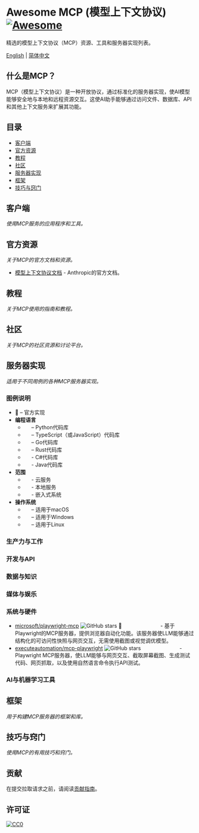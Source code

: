 # Awesome MCP (模型上下文协议) [![Awesome](https://awesome.re/badge.svg)](https://awesome.re)

精选的模型上下文协议（MCP）资源、工具和服务器实现列表。

[English](README.md) | [简体中文](README-zh.md)

## 什么是MCP？

MCP（模型上下文协议）是一种开放协议，通过标准化的服务器实现，使AI模型能够安全地与本地和远程资源交互。这使AI助手能够通过访问文件、数据库、API和其他上下文服务来扩展其功能。

## 目录

- [客户端](#客户端)
- [官方资源](#官方资源)
- [教程](#教程)
- [社区](#社区)
- [服务器实现](#服务器实现)
- [框架](#框架)
- [技巧与窍门](#技巧与窍门)

## 客户端

*使用MCP服务的应用程序和工具。*

<!-- 客户端部分将在后续填充 -->

## 官方资源

*关于MCP的官方文档和资源。*

- [模型上下文协议文档](https://docs.anthropic.com/claude/docs/model-context-protocol) - Anthropic的官方文档。

## 教程

*关于MCP使用的指南和教程。*

<!-- 教程部分将在后续填充 -->

## 社区

*关于MCP的社区资源和讨论平台。*

<!-- 社区部分将在后续填充 -->

## 服务器实现

*适用于不同用例的各种MCP服务器实现。*

### 图例说明

- 🏅 – 官方实现
- **编程语言**
  - <img src="https://cdn.simpleicons.org/python/3776AB" width="16" height="16"/> – Python代码库
  - <img src="https://cdn.simpleicons.org/typescript/3178C6" width="16" height="16"/> – TypeScript（或JavaScript）代码库
  - <img src="https://cdn.simpleicons.org/go/00ADD8" width="16" height="16"/> – Go代码库
  - <img src="https://cdn.simpleicons.org/rust/000000" width="16" height="16"/> – Rust代码库
  - <img src="https://cdn.simpleicons.org/csharp/239120" width="16" height="16"/> - C#代码库
  - <img src="https://cdn.simpleicons.org/java/007396" width="16" height="16"/> - Java代码库
- **范围**
  - <img src="https://cdn.simpleicons.org/icloud/3693F3" width="16" height="16"/> - 云服务
  - <img src="https://cdn.simpleicons.org/homeassistant/41BDF5" width="16" height="16"/> - 本地服务
  - <img src="https://cdn.simpleicons.org/arduino/00979D" width="16" height="16"/> - 嵌入式系统
- **操作系统**
  - <img src="https://cdn.simpleicons.org/apple/999" width="16" height="16"/> – 适用于macOS
  - <img src="https://cdn.simpleicons.org/windows/999" width="16" height="16"/> – 适用于Windows
  - <img src="https://cdn.simpleicons.org/linux/999" width="16" height="16"/> – 适用于Linux

### 生产力与工作

<!-- 生产力与工作部分将在后续填充高质量的MCP服务器实现 -->

### 开发与API

<!-- 开发与API部分将在后续填充高质量的MCP服务器实现 -->

### 数据与知识

<!-- 数据与知识部分将在后续填充高质量的MCP服务器实现 -->

### 媒体与娱乐

<!-- 媒体与娱乐部分将在后续填充高质量的MCP服务器实现 -->

### 系统与硬件

* [microsoft/playwright-mcp](https://github.com/microsoft/playwright-mcp) ![GitHub stars](https://img.shields.io/github/stars/microsoft/playwright-mcp?style=social) 🏅 <img src="https://cdn.simpleicons.org/typescript/3178C6" width="16" height="16"/> <img src="https://cdn.simpleicons.org/homeassistant/41BDF5" width="16" height="16"/> <img src="https://cdn.simpleicons.org/apple/999" width="16" height="16"/> <img src="https://cdn.simpleicons.org/windows/999" width="16" height="16"/> <img src="https://cdn.simpleicons.org/linux/999" width="16" height="16"/> - 基于Playwright的MCP服务器，提供浏览器自动化功能。该服务器使LLM能够通过结构化的可访问性快照与网页交互，无需使用截图或视觉调优模型。
* [executeautomation/mcp-playwright](https://github.com/executeautomation/mcp-playwright) ![GitHub stars](https://img.shields.io/github/stars/executeautomation/mcp-playwright?style=social) <img src="https://cdn.simpleicons.org/typescript/3178C6" width="16" height="16"/> <img src="https://cdn.simpleicons.org/homeassistant/41BDF5" width="16" height="16"/> <img src="https://cdn.simpleicons.org/apple/999" width="16" height="16"/> <img src="https://cdn.simpleicons.org/windows/999" width="16" height="16"/> <img src="https://cdn.simpleicons.org/linux/999" width="16" height="16"/> - Playwright MCP服务器，使LLM能够与网页交互、截取屏幕截图、生成测试代码、网页抓取，以及使用自然语言命令执行API测试。

<!-- 系统与硬件部分将在后续填充高质量的MCP服务器实现 -->

### AI与机器学习工具

<!-- AI与机器学习工具部分将在后续填充高质量的MCP服务器实现 -->

## 框架

*用于构建MCP服务器的框架和库。*

<!-- 框架部分将在后续填充 -->

## 技巧与窍门

*使用MCP的有用技巧和窍门。*

<!-- 技巧与窍门部分将在后续填充 -->

## 贡献

在提交拉取请求之前，请阅读[贡献指南](CONTRIBUTING.md)。

## 许可证

[![CC0](https://i.creativecommons.org/p/zero/1.0/88x31.png)](https://creativecommons.org/publicdomain/zero/1.0/) 